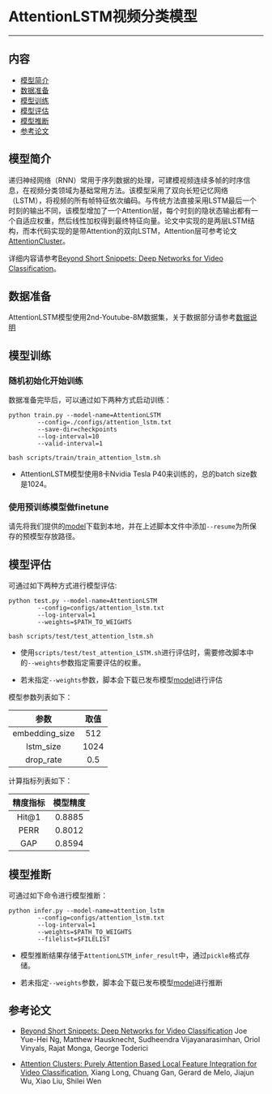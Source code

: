 # AttentionLSTM视频分类模型

---
## 内容

- [模型简介](#简介)
- [数据准备](#数据准备)
- [模型训练](#模型训练)
- [模型评估](#模型评估)
- [模型推断](#模型推断)
- [参考论文](#参考论文)

## 模型简介

递归神经网络（RNN）常用于序列数据的处理，可建模视频连续多帧的时序信息，在视频分类领域为基础常用方法。该模型采用了双向长短记忆网络（LSTM），将视频的所有帧特征依次编码。与传统方法直接采用LSTM最后一个时刻的输出不同，该模型增加了一个Attention层，每个时刻的隐状态输出都有一个自适应权重，然后线性加权得到最终特征向量。论文中实现的是两层LSTM结构，而本代码实现的是带Attention的双向LSTM，Attention层可参考论文[AttentionCluster](https://arxiv.org/abs/1711.09550)。

详细内容请参考[Beyond Short Snippets: Deep Networks for Video Classification](https://arxiv.org/abs/1503.08909)。

## 数据准备

AttentionLSTM模型使用2nd-Youtube-8M数据集，关于数据部分请参考[数据说明](../../dataset/README.md)

## 模型训练

### 随机初始化开始训练

数据准备完毕后，可以通过如下两种方式启动训练：

    python train.py --model-name=AttentionLSTM
            --config=./configs/attention_lstm.txt
            --save-dir=checkpoints 
            --log-interval=10 
            --valid-interval=1

    bash scripts/train/train_attention_lstm.sh

- AttentionLSTM模型使用8卡Nvidia Tesla P40来训练的，总的batch size数是1024。

### 使用预训练模型做finetune
请先将我们提供的[model](https://paddlemodels.bj.bcebos.com/video_classification/attention_lstm_youtube8m.tar.gz)下载到本地，并在上述脚本文件中添加`--resume`为所保存的预模型存放路径。

## 模型评估
可通过如下两种方式进行模型评估:

    python test.py --model-name=AttentionLSTM
            --config=configs/attention_lstm.txt
            --log-interval=1
            --weights=$PATH_TO_WEIGHTS

    bash scripts/test/test_attention_lstm.sh

- 使用`scripts/test/test_attention_LSTM.sh`进行评估时，需要修改脚本中的`--weights`参数指定需要评估的权重。

- 若未指定`--weights`参数，脚本会下载已发布模型[model](https://paddlemodels.bj.bcebos.com/video_classification/attention_lstm_youtube8m.tar.gz)进行评估

模型参数列表如下：

| 参数 | 取值 |
| :---------: | :----: |
| embedding\_size | 512 |
| lstm\_size | 1024 |
| drop\_rate | 0.5 |


计算指标列表如下：

| 精度指标 | 模型精度 |
| :---------: | :----: |
| Hit@1 | 0.8885 |
| PERR | 0.8012 |
| GAP | 0.8594 |


## 模型推断

可通过如下命令进行模型推断：

    python infer.py --model-name=attention_lstm
            --config=configs/attention_lstm.txt
            --log-interval=1 
            --weights=$PATH_TO_WEIGHTS 
            --filelist=$FILELIST

- 模型推断结果存储于`AttentionLSTM_infer_result`中，通过`pickle`格式存储。

- 若未指定`--weights`参数，脚本会下载已发布模型[model](https://paddlemodels.bj.bcebos.com/video_classification/attention_lstm_youtube8m.tar.gz)进行推断

## 参考论文

- [Beyond Short Snippets: Deep Networks for Video Classification](https://arxiv.org/abs/1503.08909) Joe Yue-Hei Ng, Matthew Hausknecht, Sudheendra Vijayanarasimhan, Oriol Vinyals, Rajat Monga, George Toderici

- [Attention Clusters: Purely Attention Based Local Feature Integration for Video Classification](https://arxiv.org/abs/1711.09550), Xiang Long, Chuang Gan, Gerard de Melo, Jiajun Wu, Xiao Liu, Shilei Wen

